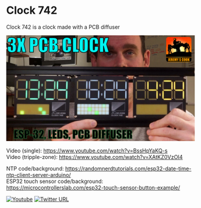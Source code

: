 # Clock 742
Clock 742 is a clock made with a PCB diffuser

![image](clock-tripple.jpg)

Video (single): https://www.youtube.com/watch?v=BssHpYaKQ-s  
Video (tripple-zone): https://www.youtube.com/watch?v=XAtKZ0VzOI4

NTP code/background: https://randomnerdtutorials.com/esp32-date-time-ntp-client-server-arduino/  
ESP32 touch sensor code/background: https://microcontrollerslab.com/esp32-touch-sensor-button-example/

[![Youtube](https://img.shields.io/badge/YouTube-FF0000?style=flat-square&logo=youtube&logoColor=white)](https://www.youtube.com/channel/UCrCbscxHLiaauK4H478ArRQ) [![Twitter URL](https://img.shields.io/twitter/follow/jeremyscook?style=flat-square&logo=twitter)](https://twitter.com/jeremyscook)
